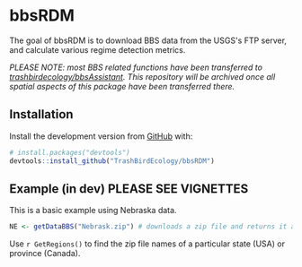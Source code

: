 # bbsRDM

The goal of bbsRDM is to download BBS data from the USGS's FTP server, and calculate various regime detection metrics. 


*PLEASE NOTE: most BBS related functions have been transferred to [trashbirdecology/bbsAssistant](github.com/trashbirdecology/bbsAssistant). This repository will be archived once all spatial aspects of this package have been transferred there.*

## Installation

Install the development version from [GitHub](https://github.com/) with:

``` r
# install.packages("devtools")
devtools::install_github("TrashBirdEcology/bbsRDM")
```
## Example (in dev) PLEASE SEE VIGNETTES

This is a basic example using Nebraska data. 

``` r
NE <- getDataBBS("Nebrask.zip") # downloads a zip file and returns it as a data.frame. This is NOT a typo.
```
Use `r GetRegions()` to find the zip file names of a particular state (USA) or province (Canada). 
